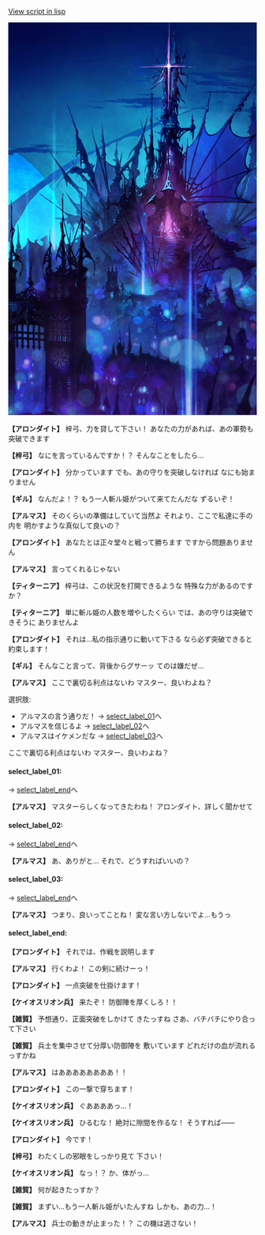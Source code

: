 [View script in lisp](../scripts/100304041.txt)

![300_devil_night01.png](../images/backgrounds/300_devil_night01.png)

**【アロンダイト】**
梓弓、力を貸して下さい！
あなたの力があれば、あの軍勢も
突破できます

**【梓弓】**
なにを言っているんですか！？
そんなことをしたら…

**【アロンダイト】**
分かっています
でも、あの守りを突破しなければ
なにも始まりません

**【ギル】**
なんだよ！？
もう一人斬ル姫がついて来てたんだな
ずるいぞ！

**【アルマス】**
そのくらいの準備はしていて当然よ
それより、ここで私達に手の内を
明かすような真似して良いの？

**【アロンダイト】**
あなたとは正々堂々と戦って勝ちます
ですから問題ありません

**【アルマス】**
言ってくれるじゃない

**【ティターニア】**
梓弓は、この状況を打開できるような
特殊な力があるのですか？

**【ティターニア】**
単に斬ル姫の人数を増やしたくらい
では、あの守りは突破できそうに
ありませんよ

**【アロンダイト】**
それは…私の指示通りに動いて下さる
なら必ず突破できると約束します！

**【ギル】**
そんなこと言って、背後からグサーッ
てのは嫌だぜ…

**【アルマス】**
ここで裏切る利点はないわ
マスター、良いわよね？

選択肢:
- アルマスの言う通りだ！ → [select_label_01](#select_label_01)へ
- アルマスを信じるよ → [select_label_02](#select_label_02)へ
- アルマスはイケメンだな → [select_label_03](#select_label_03)へ

ここで裏切る利点はないわ
マスター、良いわよね？

#### select_label_01:
 → [select_label_end](#select_label_end)へ

**【アルマス】**
マスターらしくなってきたわね！
アロンダイト、詳しく聞かせて

#### select_label_02:
 → [select_label_end](#select_label_end)へ

**【アルマス】**
あ、ありがと…
それで、どうすればいいの？

#### select_label_03:
 → [select_label_end](#select_label_end)へ

**【アルマス】**
つまり、良いってことね！
変な言い方しないでよ…もうっ

#### select_label_end:

**【アロンダイト】**
それでは、作戦を説明します

**【アルマス】**
行くわよ！
この剣に続けーっ！

**【アロンダイト】**
一点突破を仕掛けます！

**【ケイオスリオン兵】**
来たぞ！
防御陣を厚くしろ！！

**【雑賀】**
予想通り、正面突破をしかけて
きたっすね
さあ、バチバチにやり合って下さい

**【雑賀】**
兵士を集中させて分厚い防御陣を
敷いています
どれだけの血が流れるっすかね

**【アルマス】**
はああああああああ！！

**【アロンダイト】**
この一撃で穿ちます！

**【ケイオスリオン兵】**
ぐああああっ…！

**【ケイオスリオン兵】**
ひるむな！
絶対に隙間を作るな！
そうすれば――

**【アロンダイト】**
今です！

**【梓弓】**
わたくしの邪眼をしっかり見て
下さい！

**【ケイオスリオン兵】**
なっ！？
か、体がっ…

**【雑賀】**
何が起きたっすか？

**【雑賀】**
まずい…もう一人斬ル姫がいたんすね
しかも、あの力…！

**【アルマス】**
兵士の動きが止まった！？
この機は逃さない！